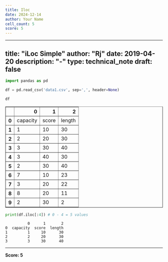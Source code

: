 ```yaml
---
title: Iloc
date: 2024-12-14
author: Your Name
cell_count: 5
score: 5
---
```


---
title: "iLoc Simple"
author: "Rj"
date: 2019-04-20
description: "-"
type: technical_note
draft: false
---

```python
import pandas as pd
```


```python
df = pd.read_csv('data1.csv', sep=',', header=None)
```


```python
df
```




<div>
<style scoped>
    .dataframe tbody tr th:only-of-type {
        vertical-align: middle;
    }

    .dataframe tbody tr th {
        vertical-align: top;
    }

    .dataframe thead th {
        text-align: right;
    }
</style>
<table border="1" class="dataframe">
  <thead>
    <tr style="text-align: right;">
      <th></th>
      <th>0</th>
      <th>1</th>
      <th>2</th>
    </tr>
  </thead>
  <tbody>
    <tr>
      <th>0</th>
      <td>capacity</td>
      <td>score</td>
      <td>length</td>
    </tr>
    <tr>
      <th>1</th>
      <td>1</td>
      <td>10</td>
      <td>30</td>
    </tr>
    <tr>
      <th>2</th>
      <td>2</td>
      <td>20</td>
      <td>30</td>
    </tr>
    <tr>
      <th>3</th>
      <td>3</td>
      <td>30</td>
      <td>40</td>
    </tr>
    <tr>
      <th>4</th>
      <td>3</td>
      <td>40</td>
      <td>30</td>
    </tr>
    <tr>
      <th>5</th>
      <td>2</td>
      <td>30</td>
      <td>40</td>
    </tr>
    <tr>
      <th>6</th>
      <td>7</td>
      <td>10</td>
      <td>23</td>
    </tr>
    <tr>
      <th>7</th>
      <td>3</td>
      <td>20</td>
      <td>22</td>
    </tr>
    <tr>
      <th>8</th>
      <td>8</td>
      <td>20</td>
      <td>11</td>
    </tr>
    <tr>
      <th>9</th>
      <td>2</td>
      <td>30</td>
      <td>2</td>
    </tr>
  </tbody>
</table>
</div>




```python
print(df.iloc[:4]) # 0 - 4 = 5 values
```

              0      1       2
    0  capacity  score  length
    1         1     10      30
    2         2     20      30
    3         3     30      40



---
**Score: 5**